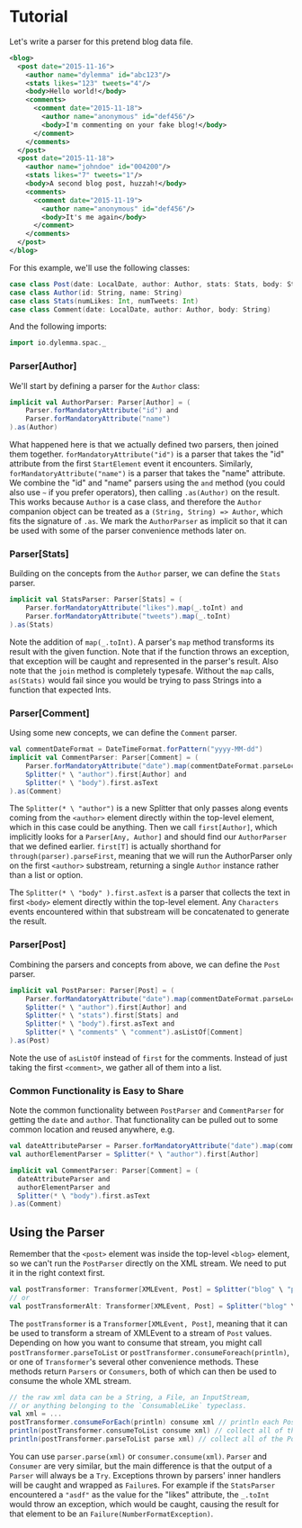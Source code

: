 Tutorial
========

Let's write a parser for this pretend blog data file.

```xml
<blog>
  <post date="2015-11-16">
    <author name="dylemma" id="abc123"/>
    <stats likes="123" tweets="4"/>
    <body>Hello world!</body>
    <comments>
      <comment date="2015-11-18">
        <author name="anonymous" id="def456"/>
        <body>I'm commenting on your fake blog!</body>
      </comment>
    </comments>
  </post>
  <post date="2015-11-18">
    <author name="johndoe" id="004200"/>
    <stats likes="7" tweets="1"/>
    <body>A second blog post, huzzah!</body>
    <comments>
      <comment date="2015-11-19">
        <author name="anonymous" id="def456"/>
        <body>It's me again</body>
      </comment>
    </comments>
  </post>
</blog>
```

For this example, we'll use the following classes:

```scala
case class Post(date: LocalDate, author: Author, stats: Stats, body: String, comments: List[Comment])
case class Author(id: String, name: String)
case class Stats(numLikes: Int, numTweets: Int)
case class Comment(date: LocalDate, author: Author, body: String)
```

And the following imports:

```scala
import io.dylemma.spac._
```

### Parser[Author]

We'll start by defining a parser for the `Author` class:

```scala
implicit val AuthorParser: Parser[Author] = (
	Parser.forMandatoryAttribute("id") and
	Parser.forMandatoryAttribute("name")
).as(Author)
```

What happened here is that we actually defined two parsers, then joined them together.
`forMandatoryAttribute("id")` is a parser that takes the "id" attribute from the first `StartElement` event it encounters.
Similarly, `forMandatoryAttribute("name")` is a parser that takes the "name" attribute.
We combine the "id" and "name" parsers using the `and` method (you could also use `~` if you prefer operators), 
then calling `.as(Author)` on the result.
This works because `Author` is a case class, and therefore the `Author` companion object can be treated as a
`(String, String) => Author`, which fits the signature of `.as`.
We mark the `AuthorParser` as implicit so that it can be used with some of the parser convenience methods later on.

### Parser[Stats]

Building on the concepts from the `Author` parser, we can define the `Stats` parser.

```scala
implicit val StatsParser: Parser[Stats] = (
	Parser.forMandatoryAttribute("likes").map(_.toInt) and
	Parser.forMandatoryAttribute("tweets").map(_.toInt)
).as(Stats)
```

Note the addition of `map(_.toInt)`. A parser's `map` method transforms its result with the given function. Note that
if the function throws an exception, that exception will be caught and represented in the parser's result. Also note
that the `join` method is completely typesafe. Without the `map` calls, `as(Stats)` would fail since you would be
trying to pass Strings into a function that expected Ints.

### Parser[Comment]

Using some new concepts, we can define the `Comment` parser.

```scala
val commentDateFormat = DateTimeFormat.forPattern("yyyy-MM-dd")
implicit val CommentParser: Parser[Comment] = (
	Parser.forMandatoryAttribute("date").map(commentDateFormat.parseLocalDate) and
	Splitter(* \ "author").first[Author] and
	Splitter(* \ "body").first.asText
).as(Comment)
```

The `Splitter(* \ "author")` is a new Splitter that only passes along events coming from the `<author>` element directly within
the top-level element, which in this case could be anything. Then we call `first[Author]`, which implicitly looks for a
`Parser[Any, Author]` and should find our `AuthorParser` that we defined earlier. `first[T]` is actually shorthand for
`through(parser).parseFirst`, meaning that we will run the AuthorParser only on the first `<author>` substream, returning a
single `Author` instance rather than a list or option.

The `Splitter(* \ "body" ).first.asText` is a parser that collects the text in first `<body>` element directly within the top-level
element. Any `Characters` events encountered within that substream will be concatenated to generate the result.

### Parser[Post]

Combining the parsers and concepts from above, we can define the `Post` parser.

```scala
implicit val PostParser: Parser[Post] = (
	Parser.forMandatoryAttribute("date").map(commentDateFormat.parseLocalDate) and
	Splitter(* \ "author").first[Author] and
	Splitter(* \ "stats").first[Stats] and
	Splitter(* \ "body").first.asText and
	Splitter(* \ "comments" \ "comment").asListOf[Comment]
).as(Post)
```

Note the use of `asListOf` instead of `first` for the comments. Instead of just taking the first `<comment>`, we gather all
of them into a list.

### Common Functionality is Easy to Share

Note the common functionality between `PostParser` and `CommentParser` for getting the `date` and `author`. That
functionality can be pulled out to some common location and reused anywhere, e.g.

```scala
val dateAttributeParser = Parser.forMandatoryAttribute("date").map(commentDateFormat.parseLocalDate)
val authorElementParser = Splitter(* \ "author").first[Author]

implicit val CommentParser: Parser[Comment] = (
  dateAttributeParser and
  authorElementParser and
  Splitter(* \ "body").first.asText
).as(Comment)
```

## Using the Parser

Remember that the `<post>` element was inside the top-level `<blog>` element, so we can't run the `PostParser` directly
on the XML stream. We need to put it in the right context first.

```scala
val postTransformer: Transformer[XMLEvent, Post] = Splitter("blog" \ "post") through PostParser
// or
val postTransformerAlt: Transformer[XMLEvent, Post] = Splitter("blog" \ "post").as[Post]
```

The `postTransformer` is a `Transformer[XMLEvent, Post]`, meaning that it can be used to transform a stream of XMLEvent
to a stream of `Post` values. Depending on how you want to consume that stream, you might call `postTransformer.parseToList` or
`postTransformer.consumeForeach(println)`, or one of `Transformer`'s several other convenience methods. These methods return
`Parsers` or `Consumers`, both of which can then be used to consume the whole XML stream.

```scala
// the raw xml data can be a String, a File, an InputStream,
// or anything belonging to the `ConsumableLike` typeclass.
val xml = ...
postTransformer.consumeForEach(println) consume xml // println each Post as the stream finds it
println(postTransformer.consumeToList consume xml) // collect all of the Posts to a list
println(postTransformer.parseToList parse xml) // collect all of the Posts, but wrap parsing failures as values
```

You can use `parser.parse(xml)` or `consumer.consume(xml)`. `Parser` and `Consumer` are very similar, but the main
difference is that the output of a `Parser` will always be a `Try`.
Exceptions thrown by parsers' inner handlers will be caught and wrapped as `Failure`s. For example if the
`StatsParser` encountered a `"asdf"` as the value for the "likes" attribute, the `_.toInt` would throw an exception,
which would be caught, causing the result for that element to be an `Failure(NumberFormatException)`.